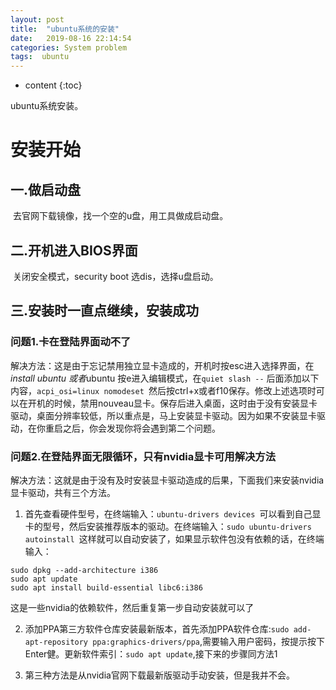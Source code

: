 ```yaml
---
layout: post
title:  "ubuntu系统的安装"
date:   2019-08-16 22:14:54
categories: System problem
tags:  ubuntu
---
```


* content
{:toc}

ubuntu系统安装。







# 安装开始

## 一.做启动盘

​ 去官网下载镜像，找一个空的u盘，用工具做成启动盘。

## 二.开机进入BIOS界面

​ 关闭安全模式，security boot 选dis，选择u盘启动。

## 三.安装时一直点继续，安装成功

### 问题1.卡在登陆界面动不了

​解决方法：这是由于忘记禁用独立显卡造成的，开机时按esc进入选择界面，在*install ubuntu 或者*ubuntu 按e进入编辑模式，在`quiet slash --` 后面添加以下内容，`acpi_osi=linux nomodeset `然后按ctrl+x或者f10保存。修改上述选项时可以在开机的时候，禁用nouveau显卡。保存后进入桌面，这时由于没有安装显卡驱动，桌面分辨率较低，所以重点是，马上安装显卡驱动。因为如果不安装显卡驱动，在你重启之后，你会发现你将会遇到第二个问题。

### 问题2.在登陆界面无限循环，只有nvidia显卡可用解决方法

​解决方法：这就是由于没有及时安装显卡驱动造成的后果，下面我们来安装nvidia显卡驱动，共有三个方法。

1. 首先查看硬件型号，在终端输入：`ubuntu-drivers devices `可以看到自己显卡的型号，然后安装推荐版本的驱动。在终端输入：`sudo ubuntu-drivers autoinstall `这样就可以自动安装了，如果显示软件包没有依赖的话，在终端输入：
```
sudo dpkg --add-architecture i386
​sudo apt update
​sudo apt install build-essential libc6:i386
```
这是一些nvidia的依赖软件，然后重复第一步自动安装就可以了

2. 添加PPA第三方软件仓库安装最新版本，首先添加PPA软件仓库:`sudo add-apt-repository ppa:graphics-drivers/ppa`,需要输入用户密码，按提示按下Enter健。更新软件索引：`sudo apt update`,接下来的步骤同方法1

3. 第三种方法是从nvidia官网下载最新版驱动手动安装，但是我并不会。
